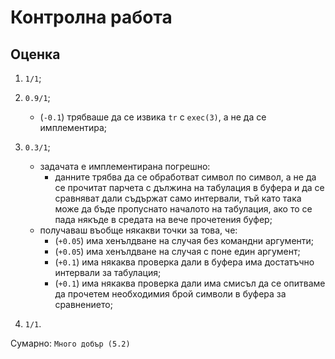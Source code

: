 # Контролна работа

## Оценка

1. `1/1`;

2. `0.9/1`;
    * (`-0.1`) трябваше да се извика `tr` с `exec(3)`, а не да се имплементира;

3. `0.3/1`;
    * задачата е имплементирана погрешно:
        * данните трябва да се обработват символ по символ, а не да се прочитат парчета с дължина на табулация в буфера и да се сравняват дали съдържат само интервали, тъй като така може да бъде пропуснато началото на табулация, ако то се пада някъде в средата на вече прочетения буфер;
    * получаваш въобще някакви точки за това, че:
        * (`+0.05`) има хенълдване на случая без командни аргументи;
        * (`+0.05`) има хенълдване на случая с поне един аргумент;
        * (`+0.1`) има някаква проверка дали в буфера има достатъчно интервали за табулация;
        * (`+0.1`) има някаква проверка дали има смисъл да се опитваме да прочетем необходимия брой символи в буфера за сравнението;

4. `1/1`.

Сумарно: `Много добър (5.2)`